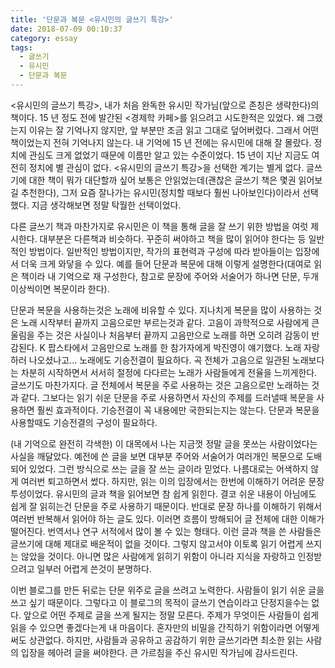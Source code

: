 ```yaml
---
title: '단문과 복문 <유시민의 글쓰기 특강>'
date: 2018-07-09 00:10:37
category: essay
tags:
  - 글쓰기
  - 유시민
  - 단문과 복문
---
```


<유시민의 글쓰기 특강>, 내가 처음 완독한 유시민 작가님(앞으로 존칭은 생략한다)의 책이다. 15 년 정도 전에 발간된 <경제학 카페>를 읽으려고 시도한적은 있었다. 왜 그랬는지 이유는 잘 기억나지 않지만, 앞 부분만 조금 읽고 그대로 덮어버렸다. 그래서 어떤 책이었는지 전혀 기억나지 않는다. 내 기억에 15 년 전에는 유시민에 대해 잘 몰랐다. 정치에 관심도 크게 없었기 때문에 이름만 알고 있는 수준이었다. 15 년이 지난 지금도 여전히 정치에 별 관심이 없다. <유시민의 글쓰기 특강>을 선택한 계기는 별게 없다. 글쓰기에 대한 책이 뭐가 대단할까 싶어 보통은 안읽었는데(괜찮은 글쓰기 책은 몇권 읽어보길 추천한다), 그저 요즘 잘나가는 유시민(정치할 때보다 훨씬 나아보인다)이라서 선택했다. 지금 생각해보면 정말 탁월한 선택이었다.

다른 글쓰기 책과 마찬가지로 유시민은 이 책을 통해 글을 잘 쓰기 위한 방법을 여럿 제시한다. 대부분은 다른책과 비슷하다. 꾸준히 써야하고 책을 많이 읽어야 한다는 등 일반적인 방법이다. 일반적인 방법이지만, 작가의 표현력과 구성에 따라 받아들이는 입장에서 더욱 크게 와닿을 수 있다. 예를 들어 단문과 복문에 대해 이렇게 설명한다(대여로 읽은 책이라 내 기억으로 재 구성한다, 참고로 문장에 주어와 서술어가 하나면 단문, 두개 이상씩이면 복문이라 한다).

단문과 복문을 사용하는것은 노래에 비유할 수 있다. 지나치게 복문을 많이 사용하는 것은 노래 시작부터 끝까지 고음으로만 부르는것과 같다. 고음이 과학적으로 사람에게 큰 울림을 주는 것은 사실이나 처음부터 끝까지 고음만으로 노래를 하면 오히려 감동이 반감된다. K 팝스타에서 고음만으로 노래를 한 참가자에게 박진영이 얘기했다. 노래 자랑하러 나오셨나고... 노래에도 기승전결이 필요하다. 곡 전체가 고음으로 일관된 노래보다는 차분히 시작하면서 서서히 절정에 다다르는 노래가 사람들에게 전율을 느끼게한다. 글쓰기도 마찬가지다. 글 전체에서 복문을 주로 사용하는 것은 고음으로만 노래하는 것과 같다. 그보다는 읽기 쉬운 단문을 주로 사용하면서 자신의 주제를 드러낼때 복문을 사용하면 훨씬 효과적이다. 기승전결이 꼭 내용에만 국한되는지는 않는다. 단문과 복문을 사용할때도 기승전결의 구성이 필요하다.

(내 기억으로 완전히 각색한) 이 대목에서 나는 지금껏 정말 글을 못쓰는 사람이었다는 사실을 깨달았다. 예전에 쓴 글을 보면 대부분 주어와 서술어가 여러개인 복문으로 도배되어 있었다. 그런 방식으로 쓰는 글을 잘 쓰는 글이라 믿었다. 나름대로는 어색하지 않게 여러번 퇴고하면서 썼다. 하지만, 읽는 이의 입장에서는 한번에 이해하기 어려운 문장 투성이었다. 유시민의 글과 책을 읽어보면 참 쉽게 읽힌다. 결코 쉬운 내용이 아님에도 쉽게 잘 읽히는건 단문을 주로 사용하기 때문이다. 반대로 문장 하나를 이해하기 위해서 여러번 반복해서 읽어야 하는 글도 있다. 이러면 흐름이 방해되어 글 전체에 대한 이해가 떨어진다. 번역서나 연구 서적에서 많이 볼 수 있는 형태다. 이런 글과 책을 쓴 사람들은 글쓰기에 대해 제대로 배운적이 없을 것이다. 그렇지 않고서야 이토록 읽기 어렵게 쓰지는 않았을 것이다. 아니면 많은 사람에게 읽히기 위함이 아니라 지식을 자랑하고 인정받으려고 일부러 어렵게 쓴것이 분명하다.

이번 블로그를 만든 뒤로는 단문 위주로 글을 쓰려고 노력한다. 사람들이 읽기 쉬운 글을 쓰고 싶기 때문이다. 그렇다고 이 블로그의 목적이 글쓰기 연습이라고 단정지을수는 없다. 앞으로 어떤 주제로 글을 쓰게 될지는 정말 모른다. 주제가 무엇이든 사람들이 쉽게 읽을 수 있으면 좋겠다는게 내 마음이다. 혼자만의 비밀을 간직하기 위함이라면 어떻게 써도 상관없다. 하지만, 사람들과 공유하고 공감하기 위한 글쓰기라면 최소한 읽는 사람의 입장을 헤아려 글을 써야한다. 큰 가르침을 주신 유시민 작가님에 감사드린다.
